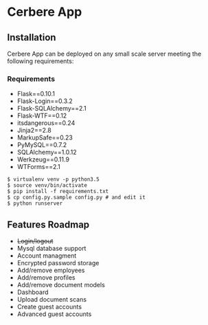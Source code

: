 # Cerbere App

## Installation
Cerbere App can be deployed on any small scale server meeting the following requirements:

### Requirements

+ Flask==0.10.1
+ Flask-Login==0.3.2
+ Flask-SQLAlchemy==2.1
+ Flask-WTF==0.12
+ itsdangerous==0.24
+ Jinja2==2.8
+ MarkupSafe==0.23
+ PyMySQL==0.7.2
+ SQLAlchemy==1.0.12
+ Werkzeug==0.11.9
+ WTForms==2.1

```
$ virtualenv venv -p python3.5
$ source venv/bin/activate
$ pip install -f requirements.txt
$ cp config.py.sample config.py # and edit it
$ python runserver
```

## Features Roadmap
+ ~~Login/logout~~
+ Mysql database support
+ Account managment
+ Encrypted password storage
+ Add/remove employees
+ Add/remove profiles
+ Add/remove document models
+ Dashboard
+ Upload document scans
+ Create guest accounts
+ Advanced guest accounts
